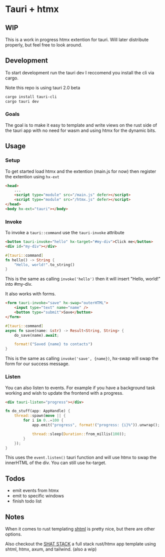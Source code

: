 # Tauri + htmx

## WIP

This is a work in progress htmx extention for tauri. Will later distribute properly, but feel free to look around.

## Development

To start development run the tauri dev I reccomend you install the cli via cargo.

Note this repo is using tauri 2.0 beta

```bash
cargo install tauri-cli
cargo tauri dev
```

### Goals

The goal is to make it easy to template and write views on the rust side of the tauri app with no need for wasm and using htmx for the dynamic bits.

## Usage

### Setup

To get started load htmx and the extention (main.js for now) then register the extention using `hx-ext`

```html
<head>
    ...
    <script type="module" src="/main.js" defer></script>
    <script type="module" src="/htmx.js" defer></script>
</head>
<body hx-ext="tauri"></body>
```

### Invoke

To invoke a `tauri::command` use the `tauri-invoke` attribute

```html
<button tauri-invoke="hello" hx-target="#my-div">Click me</button>
<div id="my-div"></div>
```

```rust
#[tauri::command]
fn hello() -> String {
    "Hello, world!".to_string()
}
```

This is the same as calling `invoke('hello')` then it will insert "Hello, world!" into #my-div.

It also works with forms.

```html
<form tauri-invoke="save" hx-swap="outerHTML">
    <input type="text" name="name" />
    <button type="submit">Save</button>
</form>
```

```rust
#[tauri::command]
async fn save(name: &str) -> Result<String, String> {
    do_save(name).await;

    format!("Saved {name} to contacts")
}
```

This is the same as calling `invoke('save', {name})`, hx-swap will swap the form for our success message.

### Listen

You can also listen to events. For example if you have a background task working and wish to update the frontend with a progress.

```html
<div tauri-listen="progress"></div>
```

```rust
fn do_stuff(app: AppHandle) {
    thread::spawn(move || {
        for i in 0..=100 {
            app.emit("progress", format!("progress: {i}%")).unwrap();

            thread::sleep(Duration::from_millis(100));
        }
    });
}
```

This uses the `event.listen()` tauri function and will use htmx to swap the innerHTML of the div. You can still use hx-target.

## Todos

-   emit events from htmx
-   emit to specific windows
-   finish todo list

## Notes

When it comes to rust templating [shtml](https://github.com/swlkr/shtml) is pretty nice, but there are other options.

Also checkout the [SHAT STACK](https://github.com/ChristianPavilonis/shat-stack) a full stack rust/htmx app template using shtml, htmx, axum, and tailwind. (also a wip)
